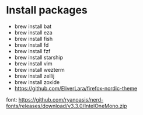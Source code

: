 # Install packages

- brew install bat
- brew install eza
- brew install fish
- brew install fd
- brew install fzf
- brew install starship
- brew install vim
- brew install wezterm
- brew install zellij
- brew install zoxide
- https://github.com/EliverLara/firefox-nordic-theme

font: https://github.com/ryanoasis/nerd-fonts/releases/download/v3.3.0/IntelOneMono.zip
